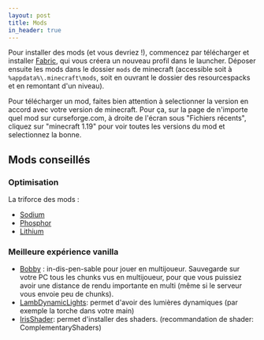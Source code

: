 ```yaml
---
layout: post
title: Mods
in_header: true
---
```


Pour installer des mods (et vous devriez !), commencez par télécharger et installer [Fabric](https://fabricmc.net/use/installer/), qui vous créera un nouveau profil dans le launcher.
Déposer ensuite les mods dans le dossier `mods` de minecraft (accessible soit à `%appdata%\.minecraft\mods`, soit en ouvrant le dossier des resourcespacks et en remontant d'un niveau).

Pour télécharger un mod, faites bien attention à selectionner la version en accord avec votre version de minecraft. Pour ça, sur la page de n'importe quel mod sur curseforge.com, à droite de l'écran sous "Fichiers récents", cliquez sur "minecraft 1.19" pour voir toutes les versions du mod et selectionnez la bonne.

## Mods conseillés

### Optimisation
La triforce des mods :
- [Sodium](https://www.curseforge.com/minecraft/mc-mods/sodium)
- [Phosphor](https://www.curseforge.com/minecraft/mc-mods/phosphor)
- [Lithium](https://www.curseforge.com/minecraft/mc-mods/lithium)

### Meilleure expérience vanilla
- [Bobby](https://www.curseforge.com/minecraft/mc-mods/bobby) : in-dis-pen-sable pour jouer en multijoueur. Sauvegarde sur votre PC tous les chunks vus en multijoueur, pour que vous puissiez avoir une distance de rendu importante en multi (même si le serveur vous envoie peu de chunks).
- [LambDynamicLights](https://www.curseforge.com/minecraft/mc-mods/lambdynamiclights): permet d'avoir des lumières dynamiques (par exemple la torche dans votre main)
- [IrisShader](https://www.curseforge.com/minecraft/mc-mods/irisshaders): permet d'installer des shaders. (recommandation de shader: ComplementaryShaders)
